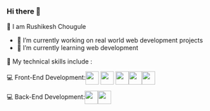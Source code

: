 ### Hi there 👋 

📌 I am Rushikesh Chougule

- 🔭 I’m currently working on real world web development projects
- 🌱 I’m currently learning web development

📌 My technical skills include :

💻 Front-End Development:<img align="center" height="30" src="https://img.icons8.com/color/144/000000/html-5.png"/> <img align="center" height="30" src="https://img.icons8.com/color/144/000000/css3.png"/> <img align="center" height="30" src="https://img.icons8.com/color/144/000000/javascript.png"/><img align="center" height="30" src="https://img.icons8.com/external-tal-revivo-shadow-tal-revivo/344/external-vuejs-an-open-source-javascript-framework-for-building-user-interfaces-and-single-page-applications-logo-shadow-tal-revivo.png"/><img align="center" height="30" src="https://img.icons8.com/ultraviolet/480/000000/react.png"/>

💻 Back-End Development:<img align="center" height="30" src="https://img.icons8.com/color/144/000000/mongodb.png"/><img align="center" height="30" src="https://img.icons8.com/color/144/000000/express-js.png"/>
